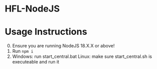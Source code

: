 # HFL-NodeJS

# Usage Instructions
0. Ensure you are running NodeJS 18.X.X or above!
1. Run `npm i`
2. Windows: run start_central.bat
   Linux: make sure start_central.sh is executeable and run it